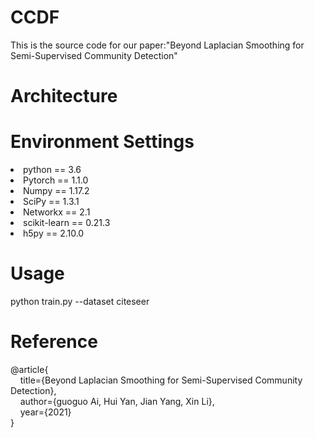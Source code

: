 # CCDF
This is the source code for our paper:"Beyond Laplacian Smoothing for Semi-Supervised Community Detection"
<h1>Architecture</h1>

<h1>Environment Settings</h1>

<li>python == 3.6</li>
<li>Pytorch == 1.1.0</li>
<li>Numpy == 1.17.2</li>
<li>SciPy == 1.3.1</li>
<li>Networkx == 2.1</li>
<li>scikit-learn == 0.21.3</li>
<li>h5py == 2.10.0</li>

<h1>Usage</h1>
python train.py --dataset citeseer 

<h1>Reference</h1>
<div >
@article{</br>
  &nbsp &nbsp   title={Beyond Laplacian Smoothing for Semi-Supervised Community Detection},</br>
  &nbsp &nbsp   author={guoguo Ai, Hui Yan, Jian Yang, Xin Li},</br>
  &nbsp &nbsp   year={2021}</br>
}
</div>

